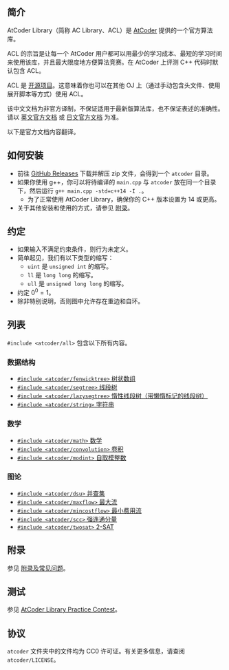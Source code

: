 ## 简介

AtCoder Library（简称 AC Library、ACL）是 [AtCoder](https://atcoder.jp) 提供的一个官方算法库。

ACL 的宗旨是让每一个 AtCoder 用户都可以用最少的学习成本、最短的学习时间来使用该库，并且最大限度地方便算法竞赛。在 AtCoder 上评测 C++ 代码时默认包含 ACL。

ACL 是 [开源项目](https://github.com/atcoder/ac-library)。这意味着你也可以在其他 OJ 上（通过手动包含头文件、使用展开脚本等方式）使用 ACL。

该中文文档为非官方译制，不保证适用于最新版算法库，也不保证表述的准确性。请以 [英文官方文档](https://atcoder.github.io/ac-library/production/document_en/index.html) 或 [日文官方文档](https://atcoder.github.io/ac-library/production/document_ja/index.html) 为准。

以下是官方文档内容翻译。

## 如何安装

-   前往 [GitHub Releases](https://github.com/atcoder/ac-library/releases/) 下载并解压 zip 文件，会得到一个 `atcoder` 目录。
-   如果你使用 g++，你可以将待编译的 `main.cpp` 与 `atcoder` 放在同一个目录下，然后运行 `g++ main.cpp -std=c++14 -I .`。
    -   为了正常使用 AtCoder Library，确保你的 C++ 版本设置为 14 或更高。
-   关于其他安装和使用的方式，请参见 [附录](./appendix.md)。

## 约定

-   如果输入不满足约束条件，则行为未定义。
-   简单起见，我们有以下类型的缩写：
    -   `uint` 是 `unsigned int` 的缩写。
    -   `ll` 是 `long long` 的缩写。
    -   `ull` 是 `unsigned long long` 的缩写。
-   约定 $0^0=1$。
-   除非特别说明，否则图中允许存在重边和自环。

## 列表

`#include <atcoder/all>` 包含以下所有内容。

### 数据结构

-   [`#include <atcoder/fenwicktree>` 树状数组](./fenwicktree.md)
-   [`#include <atcoder/segtree>` 线段树](./segtree.md)
-   [`#include <atcoder/lazysegtree>` 惰性线段树（带懒惰标记的线段树）](./lazysegtree.md)
-   [`#include <atcoder/string>` 字符串](./string.md)

### 数学

-   [`#include <atcoder/math>` 数学](./math.md)
-   [`#include <atcoder/convolution>` 卷积](./convolution.md)
-   [`#include <atcoder/modint>` 自取模整数](./modint.md)

### 图论

-   [`#include <atcoder/dsu>` 并查集](./dsu.md)
-   [`#include <atcoder/maxflow>` 最大流](./maxflow.md)
-   [`#include <atcoder/mincostflow>` 最小费用流](./mincostflow.md)
-   [`#include <atcoder/scc>` 强连通分量](./scc.md)
-   [`#include <atcoder/twosat>` 2-SAT](./twosat.md)

## 附录

参见 [附录及常见问题](./appendix.md)。

## 测试

参见 [AtCoder Library Practice Contest](https://atcoder.jp/contests/practice2)。

## 协议

`atcoder` 文件夹中的文件均为 CC0 许可证。有关更多信息，请查阅 `atcoder/LICENSE`。
